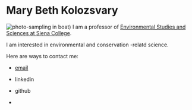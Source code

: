 # Mary Beth Kolozsvary
![photo-sampling in boat](https://encrypted-tbn0.gstatic.com/images?q=tbn:ANd9GcQxiDvu4wDwp_8xlcAD7C1ks-2NKIR-UWmbtg&s))
I am a professor of [Environmental Studies and Sciences at Siena College](https://www.siena.edu/faculty-and-staff/person/mary-beth-kolozsvary/). 

I am interested in environmental and conservation -relatd science.

Here are ways to contact me:
* [email](mailto:mkolozsvary@siena.edu)
* linkedin
* github

* 
